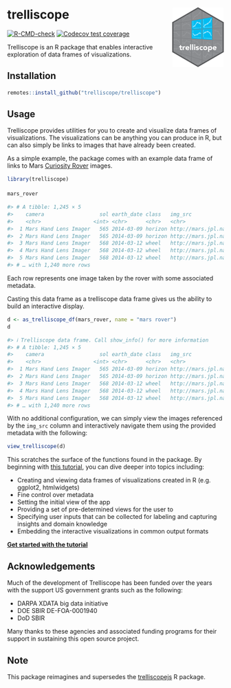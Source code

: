 # trelliscope <img src="man/figures/logo.svg" align="right" alt="" width="120" />

<!-- badges: start -->
[![R-CMD-check](https://github.com/trelliscope/trelliscope/actions/workflows/R-CMD-check.yaml/badge.svg)](https://github.com/trelliscope/trelliscope/actions/workflows/R-CMD-check.yaml)
[![Codecov test coverage](https://codecov.io/gh/trelliscope/trelliscope/branch/main/graph/badge.svg)](https://app.codecov.io/gh/trelliscope/trelliscope?branch=main)
<!-- badges: end -->

Trelliscope is an R package that enables interactive exploration of data frames of visualizations.

## Installation

``` r
remotes::install_github("trelliscope/trelliscope")
```

## Usage

Trelliscope provides utilities for you to create and visualize data frames of visualizations. The visualizations can be anything you can produce in R, but can also simply be links to images that have already been created.

As a simple example, the package comes with an example data frame of links to Mars [Curiosity Rover](https://mars.nasa.gov/msl/home/) images.

``` r
library(trelliscope)

mars_rover
```

``` r
#> # A tibble: 1,245 × 5
#>    camera                  sol earth_date class   img_src
#>    <chr>                 <int> <chr>      <chr>   <chr>
#>  1 Mars Hand Lens Imager   565 2014-03-09 horizon http://mars.jpl.nasa.gov/m…
#>  2 Mars Hand Lens Imager   565 2014-03-09 horizon http://mars.jpl.nasa.gov/m…
#>  3 Mars Hand Lens Imager   568 2014-03-12 wheel   http://mars.jpl.nasa.gov/m…
#>  4 Mars Hand Lens Imager   568 2014-03-12 wheel   http://mars.jpl.nasa.gov/m…
#>  5 Mars Hand Lens Imager   568 2014-03-12 wheel   http://mars.jpl.nasa.gov/m…
#> # … with 1,240 more rows
```

Each row represents one image taken by the rover with some associated metadata.

Casting this data frame as a trelliscope data frame gives us the ability to build an interactive display.

``` r
d <- as_trelliscope_df(mars_rover, name = "mars rover")
d
```

``` r
#> ℹ Trelliscope data frame. Call show_info() for more information
#> # A tibble: 1,245 × 5
#>    camera                  sol earth_date class   img_src
#>    <chr>                 <int> <chr>      <chr>   <chr>
#>  1 Mars Hand Lens Imager   565 2014-03-09 horizon http://mars.jpl.nasa.gov/m…
#>  2 Mars Hand Lens Imager   565 2014-03-09 horizon http://mars.jpl.nasa.gov/m…
#>  3 Mars Hand Lens Imager   568 2014-03-12 wheel   http://mars.jpl.nasa.gov/m…
#>  4 Mars Hand Lens Imager   568 2014-03-12 wheel   http://mars.jpl.nasa.gov/m…
#>  5 Mars Hand Lens Imager   568 2014-03-12 wheel   http://mars.jpl.nasa.gov/m…
#> # … with 1,240 more rows
```

With no additional configuration, we can simply view the images referenced by the `img_src` column and interactively navigate them using the provided metadata with the following:

``` r
view_trelliscope(d)
```

[](https://user-images.githubusercontent.com/1275592/229949930-59a84582-a09f-4aa5-99fd-cbfb9f0eea8f.png)

This scratches the surface of the functions found in the package. By beginning with [this tutorial](https://trelliscope.org/trelliscope/index.html), you can dive deeper into topics including:

- Creating and viewing data frames of visualizations created in R (e.g. ggplot2, htmlwidgets)
- Fine control over metadata
- Setting the initial view of the app
- Providing a set of pre-determined views for the user to 
- Specifying user inputs that can be collected for labeling and capturing insights and domain knowledge
- Embedding the interactive visualizations in common output formats 

[**Get started with the tutorial**](https://trelliscope.org/trelliscope/index.html)

## Acknowledgements

Much of the development of Trelliscope has been funded over the years with the support US government grants such as the following:

- DARPA XDATA big data initiative
- DOE SBIR DE-FOA-0001940
- DoD SBIR

Many thanks to these agencies and associated funding programs for their support in sustaining this open source project.

## Note

This package reimagines and supersedes the [trelliscopejs](https://hafen.github.io/trelliscopejs/) R package.

